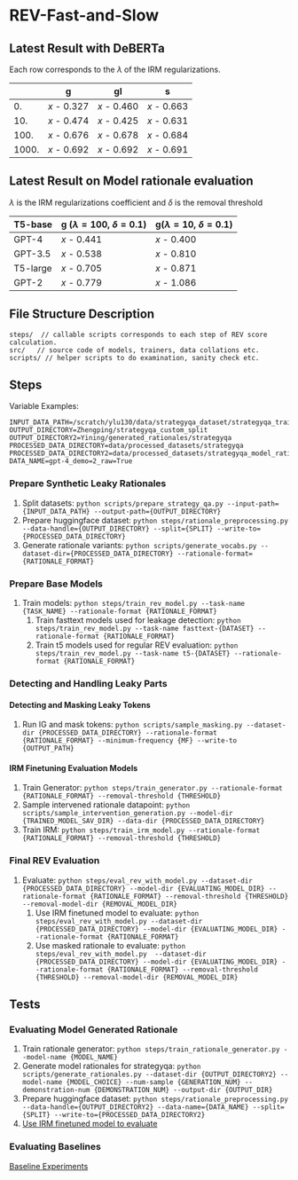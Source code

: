 # REV-Fast-and-Slow

## Latest Result with DeBERTa

Each row corresponds to the $\lambda$ of the IRM regularizations.

|       | g           | gl          | s           |
| ----- | ----------- | ----------- | ----------- |
| 0.    | $x$ - 0.327 | $x$ - 0.460 | $x$ - 0.663 |
| 10.   | $x$ - 0.474 | $x$ - 0.425 | $x$ - 0.631 |
| 100.  | $x$ - 0.676 | $x$ - 0.678 | $x$ - 0.684 |
| 1000. | $x$ - 0.692 | $x$ - 0.692 | $x$ - 0.691 |

## Latest Result on Model rationale evaluation

$\lambda$ is the IRM regularizations coefficient and $\delta$ is the removal threshold

|T5-base  | g ($\lambda  = 100$, $\delta = 0.1$) | g($\lambda  = 10$, $\delta = 0.1$) |
| -----   | -----------------    | ----------------   |
| GPT-4   | $x$ - 0.441          | $x$ - 0.400        |
| GPT-3.5 | $x$ - 0.538          | $x$ - 0.810        |
| T5-large| $x$ - 0.705          | $x$ - 0.871        |
| GPT-2   | $x$ - 0.779          | $x$ - 1.086        |

## File Structure Description

```shellscript
steps/  // callable scripts corresponds to each step of REV score calculation.
src/   // source code of models, trainers, data collations etc. 
scripts/ // helper scripts to do examination, sanity check etc.
```

## Steps

Variable Examples:
```
INPUT_DATA_PATH=/scratch/ylu130/data/strategyqa_dataset/strategyqa_train.json
OUTPUT_DIRECTORY=Zhengping/strategyqa_custom_split
OUTPUT_DIRECTORY2=Yining/generated_rationales/strategyqa
PROCESSED_DATA_DIRECTORY=data/processed_datasets/strategyqa
PROCESSED_DATA_DIRECTORY2=data/processed_datasets/strategyqa_model_rationale
DATA_NAME=gpt-4_demo=2_raw=True
```
### Prepare Synthetic Leaky Rationales
1. Split datasets: `python scripts/prepare_strategy_qa.py --input-path={INPUT_DATA_PATH} --output-path={OUTPUT_DIRECTORY}`
2. Prepare huggingface dataset: `python steps/rationale_preprocessing.py --data-handle={OUTPUT_DIRECTORY} --split={SPLIT} --write-to={PROCESSED_DATA_DIRECTORY}`
3. Generate rationale variants: `python scripts/generate_vocabs.py --dataset-dir={PROCESSED_DATA_DIRECTORY} --rationale-format={RATIONALE_FORMAT}`

### Prepare Base Models
1. Train models: `python steps/train_rev_model.py --task-name {TASK_NAME} --rationale-format {RATIONALE_FORMAT}`
   1. Train fasttext models used for leakage detection: `python steps/train_rev_model.py --task-name fasttext-{DATASET} --rationale-format {RATIONALE_FORMAT}`
   2. Train t5 models used for regular REV evaluation: `python steps/train_rev_model.py --task-name t5-{DATASET} --rationale-format {RATIONALE_FORMAT}`

### Detecting and Handling Leaky Parts
#### Detecting and Masking Leaky Tokens
1. Run IG and mask tokens: `python scripts/sample_masking.py --dataset-dir {PROCESSED_DATA_DIRECTORY} --rationale-format {RATIONALE_FORMAT} --minimum-frequency {MF} --write-to {OUTPUT_PATH}`

#### IRM Finetuning Evaluation Models 
1. Train Generator: `python steps/train_generator.py --rationale-format {RATIONALE_FORMAT} --removal-threshold {THRESHOLD}`
2. Sample intervened rationale datapoint: `python scripts/sample_intervention_generation.py --model-dir {TRAINED_MODEL_SAV_DIR} --data-dir {PROCESSED_DATA_DIRECTORY}`
3. Train IRM: `python steps/train_irm_model.py --rationale-format {RATIONALE_FORMAT} --removal-threshold {THRESHOLD}`
   
### Final REV Evaluation
1. Evaluate: `python steps/eval_rev_with_model.py --dataset-dir {PROCESSED_DATA_DIRECTORY} --model-dir {EVALUATING_MODEL_DIR} --rationale-format {RATIONALE_FORMAT} --removal-threshold {THRESHOLD} --removal-model-dir {REMOVAL_MODEL_DIR}`
   1. Use IRM finetuned model to evaluate: `python steps/eval_rev_with_model.py --dataset-dir {PROCESSED_DATA_DIRECTORY} --model-dir {EVALUATING_MODEL_DIR} --rationale-format {RATIONALE_FORMAT}`
   2. Use masked rationale to evaluate: `python steps/eval_rev_with_model.py  --dataset-dir {PROCESSED_DATA_DIRECTORY} --model-dir {EVALUATING_MODEL_DIR} --rationale-format {RATIONALE_FORMAT} --removal-threshold {THRESHOLD} --removal-model-dir {REMOVAL_MODEL_DIR}`

## Tests

### Evaluating Model Generated Rationale
1. Train rationale generator: `python steps/train_rationale_generator.py --model-name {MODEL_NAME}`
2. Generate model rationales for strategyqa: `python scripts/generate_rationales.py --dataset-dir {OUTPUT_DIRECTORY2} --model-name {MODEL_CHOICE} --num-sample {GENERATION_NUM} --demonstration-num {DEMONSTRATION_NUM} --output-dir {OUTPUT_DIR}`
3. Prepare huggingface dataset: `python steps/rationale_preprocessing.py --data-handle={OUTPUT_DIRECTORY2} --data-name={DATA_NAME} --split={SPLIT} --write-to={PROCESSED_DATA_DIRECTORY2}`
4. [Use IRM finetuned model to evaluate](#Final-REV-Evaluation)

### Evaluating Baselines
[Baseline Experiments](baselines/README.md)